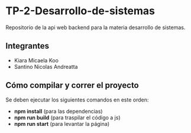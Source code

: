 # TP-2-Desarrollo-de-sistemas
Repositorio de la api web backend para la materia desarrollo de sistemas.

## Integrantes
- Kiara Micaela Koo
- Santino Nicolas Andreatta

## Cómo compilar y correr el proyecto
Se deben ejecutar los siguientes comandos en este orden:
- **npm install** (para las dependencias)
- **npm run build** (para traspilar el código a js)
- **npm run start** (para levantar la página) 
